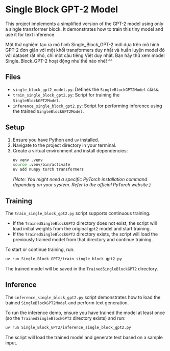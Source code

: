 # Single Block GPT-2 Model

This project implements a simplified version of the GPT-2 model using only a single transformer block. It demonstrates how to train this tiny model and use it for text inference.

Một thử nghiệm tạo ra mô hình Single_Block_GPT-2 mới dựa trên mô hình GPT-2 đơn giản với một khối transformers duy nhất và huấn luyện model đó với dataset rất nhỏ, chỉ một câu tiếng Việt duy nhất. Bạn hãy thử xem model Single_Block_GPT-2 hoạt động như thế nào nhé! ^^

## Files

- `single_block_gpt2_model.py`: Defines the `SingleBlockGPT2Model` class.
- `train_single_block_gpt2.py`: Script for training the `SingleBlockGPT2Model`.
- `inference_single_block_gpt2.py`: Script for performing inference using the trained `SingleBlockGPT2Model`.

## Setup

1. Ensure you have Python and `uv` installed.
2. Navigate to the project directory in your terminal.
3. Create a virtual environment and install dependencies:
   ```bash
   uv venv .venv
   source .venv/bin/activate
   uv add numpy torch transformers
   ```
   *(Note: You might need a specific PyTorch installation command depending on your system. Refer to the official PyTorch website.)*

## Training

The `train_single_block_gpt2.py` script supports continuous training.

- If the `TrainedSingleBlockGPT2` directory does not exist, the script will load initial weights from the original `gpt2` model and start training.
- If the `TrainedSingleBlockGPT2` directory exists, the script will load the previously trained model from that directory and continue training.

To start or continue training, run:

```bash
uv run Single_Block_GPT2/train_single_block_gpt2.py
```

The trained model will be saved in the `TrainedSingleBlockGPT2` directory.

## Inference

The `inference_single_block_gpt2.py` script demonstrates how to load the trained `SingleBlockGPT2Model` and perform text generation.

To run the inference demo, ensure you have trained the model at least once (so the `TrainedSingleBlockGPT2` directory exists) and run:

```bash
uv run Single_Block_GPT2/inference_single_block_gpt2.py
```

The script will load the trained model and generate text based on a sample input.
